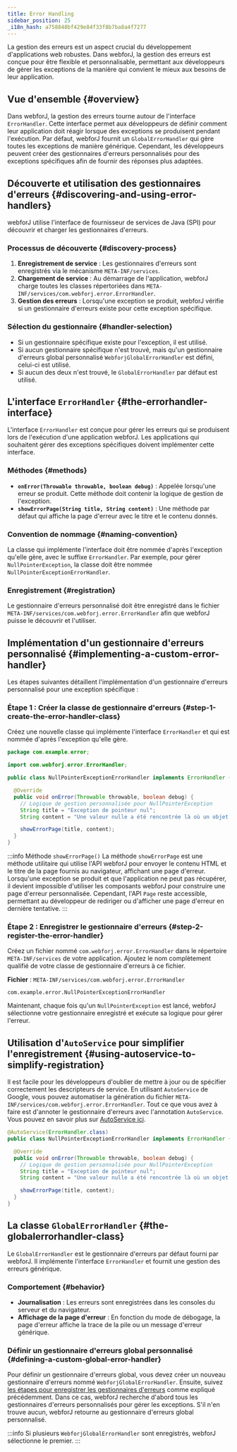 ```yaml
---
title: Error Handling
sidebar_position: 25
_i18n_hash: a758848bf429e84f33f8b7ba8a4f7277
---
```

La gestion des erreurs est un aspect crucial du développement d'applications web robustes. Dans webforJ, la gestion des erreurs est conçue pour être flexible et personnalisable, permettant aux développeurs de gérer les exceptions de la manière qui convient le mieux aux besoins de leur application.

## Vue d'ensemble {#overview}

Dans webforJ, la gestion des erreurs tourne autour de l'interface `ErrorHandler`. Cette interface permet aux développeurs de définir comment leur application doit réagir lorsque des exceptions se produisent pendant l'exécution. Par défaut, webforJ fournit un `GlobalErrorHandler` qui gère toutes les exceptions de manière générique. Cependant, les développeurs peuvent créer des gestionnaires d'erreurs personnalisés pour des exceptions spécifiques afin de fournir des réponses plus adaptées.

## Découverte et utilisation des gestionnaires d'erreurs {#discovering-and-using-error-handlers}

webforJ utilise l'interface de fournisseur de services de Java (SPI) pour découvrir et charger les gestionnaires d'erreurs.

### Processus de découverte {#discovery-process}

1. **Enregistrement de service** : Les gestionnaires d'erreurs sont enregistrés via le mécanisme `META-INF/services`.
2. **Chargement de service** : Au démarrage de l'application, webforJ charge toutes les classes répertoriées dans `META-INF/services/com.webforj.error.ErrorHandler`.
3. **Gestion des erreurs** : Lorsqu'une exception se produit, webforJ vérifie si un gestionnaire d'erreurs existe pour cette exception spécifique.

### Sélection du gestionnaire {#handler-selection}

- Si un gestionnaire spécifique existe pour l'exception, il est utilisé.
- Si aucun gestionnaire spécifique n'est trouvé, mais qu'un gestionnaire d'erreurs global personnalisé `WebforjGlobalErrorHandler` est défini, celui-ci est utilisé.
- Si aucun des deux n'est trouvé, le `GlobalErrorHandler` par défaut est utilisé.

## L'interface `ErrorHandler` {#the-errorhandler-interface}

L'interface `ErrorHandler` est conçue pour gérer les erreurs qui se produisent lors de l'exécution d'une application webforJ. Les applications qui souhaitent gérer des exceptions spécifiques doivent implémenter cette interface.

### Méthodes {#methods}

- **`onError(Throwable throwable, boolean debug)`** : Appelée lorsqu'une erreur se produit. Cette méthode doit contenir la logique de gestion de l'exception.
- **`showErrorPage(String title, String content)`** : Une méthode par défaut qui affiche la page d'erreur avec le titre et le contenu donnés.

### Convention de nommage {#naming-convention}

La classe qui implémente l'interface doit être nommée d'après l'exception qu'elle gère, avec le suffixe `ErrorHandler`. Par exemple, pour gérer `NullPointerException`, la classe doit être nommée `NullPointerExceptionErrorHandler`.

### Enregistrement {#registration}

Le gestionnaire d'erreurs personnalisé doit être enregistré dans le fichier `META-INF/services/com.webforj.error.ErrorHandler` afin que webforJ puisse le découvrir et l'utiliser.

## Implémentation d'un gestionnaire d'erreurs personnalisé {#implementing-a-custom-error-handler}

Les étapes suivantes détaillent l'implémentation d'un gestionnaire d'erreurs personnalisé pour une exception spécifique :

### Étape 1 : Créer la classe de gestionnaire d'erreurs {#step-1-create-the-error-handler-class}

Créez une nouvelle classe qui implémente l'interface `ErrorHandler` et qui est nommée d'après l'exception qu'elle gère.

```java
package com.example.error;

import com.webforj.error.ErrorHandler;

public class NullPointerExceptionErrorHandler implements ErrorHandler {

  @Override
  public void onError(Throwable throwable, boolean debug) {
    // Logique de gestion personnalisée pour NullPointerException
    String title = "Exception de pointeur nul";
    String content = "Une valeur nulle a été rencontrée là où un objet est requis.";

    showErrorPage(title, content);
  }
}
```

:::info Méthode `showErrorPage()`
La méthode `showErrorPage` est une méthode utilitaire qui utilise l'API webforJ pour envoyer le contenu HTML et le titre de la page fournis au navigateur, affichant une page d'erreur. Lorsqu'une exception se produit et que l'application ne peut pas récupérer, il devient impossible d'utiliser les composants webforJ pour construire une page d'erreur personnalisée. Cependant, l'API `Page` reste accessible, permettant au développeur de rediriger ou d'afficher une page d'erreur en dernière tentative.
:::

### Étape 2 : Enregistrer le gestionnaire d'erreurs {#step-2-register-the-error-handler}

Créez un fichier nommé `com.webforj.error.ErrorHandler` dans le répertoire `META-INF/services` de votre application. Ajoutez le nom complètement qualifié de votre classe de gestionnaire d'erreurs à ce fichier.

**Fichier** : `META-INF/services/com.webforj.error.ErrorHandler`

```
com.example.error.NullPointerExceptionErrorHandler
```

Maintenant, chaque fois qu'un `NullPointerException` est lancé, webforJ sélectionne votre gestionnaire enregistré et exécute sa logique pour gérer l'erreur.

## Utilisation d'`AutoService` pour simplifier l'enregistrement {#using-autoservice-to-simplify-registration}

Il est facile pour les développeurs d'oublier de mettre à jour ou de spécifier correctement les descripteurs de service. En utilisant `AutoService` de Google, vous pouvez automatiser la génération du fichier `META-INF/services/com.webforj.error.ErrorHandler`. Tout ce que vous avez à faire est d'annoter le gestionnaire d'erreurs avec l'annotation `AutoService`. Vous pouvez en savoir plus sur [AutoService ici](https://github.com/google/auto/blob/main/service/README.md).

```java
@AutoService(ErrorHandler.class)
public class NullPointerExceptionErrorHandler implements ErrorHandler {

  @Override
  public void onError(Throwable throwable, boolean debug) {
    // Logique de gestion personnalisée pour NullPointerException
    String title = "Exception de pointeur nul";
    String content = "Une valeur nulle a été rencontrée là où un objet est requis.";

    showErrorPage(title, content);
  }
}
```

## La classe `GlobalErrorHandler` {#the-globalerrorhandler-class}

Le `GlobalErrorHandler` est le gestionnaire d'erreurs par défaut fourni par webforJ. Il implémente l'interface `ErrorHandler` et fournit une gestion des erreurs générique.

### Comportement {#behavior}

- **Journalisation** : Les erreurs sont enregistrées dans les consoles du serveur et du navigateur.
- **Affichage de la page d'erreur** : En fonction du mode de débogage, la page d'erreur affiche la trace de la pile ou un message d'erreur générique.

### Définir un gestionnaire d'erreurs global personnalisé {#defining-a-custom-global-error-handler}

Pour définir un gestionnaire d'erreurs global, vous devez créer un nouveau gestionnaire d'erreurs nommé `WebforjGlobalErrorHandler`. Ensuite, suivez [les étapes pour enregistrer les gestionnaires d'erreurs](#step-2-register-the-error-handler) comme expliqué précédemment. Dans ce cas, webforJ recherche d'abord tous les gestionnaires d'erreurs personnalisés pour gérer les exceptions. S'il n'en trouve aucun, webforJ retourne au gestionnaire d'erreurs global personnalisé.

:::info
Si plusieurs `WebforjGlobalErrorHandler` sont enregistrés, webforJ sélectionne le premier.
:::

